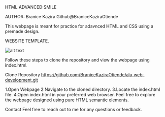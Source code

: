 HTML ADVANCED:SMILE 

AUTHOR: Branice Kazira
Github@BraniceKaziraOtiende

This webpage is meant for practice for adavnced HTML and CSS using a premade design.

WEBSITE TEMPLATE.

![alt text](webpage.png)

Follow these steps to clone the repository and view the webpage using index.html.

Clone Repository
https://github.com/BraniceKaziraOtiende/alu-web-development.git

1.Open Webpage
2.Navigate to the cloned directory.
3.Locate the index.html file.
4.Open index.html in your preferred web browser.
Feel free to explore the webpage designed using pure HTML semantic elements.

Contact
Feel free to reach out to me for any questions or feedback.



